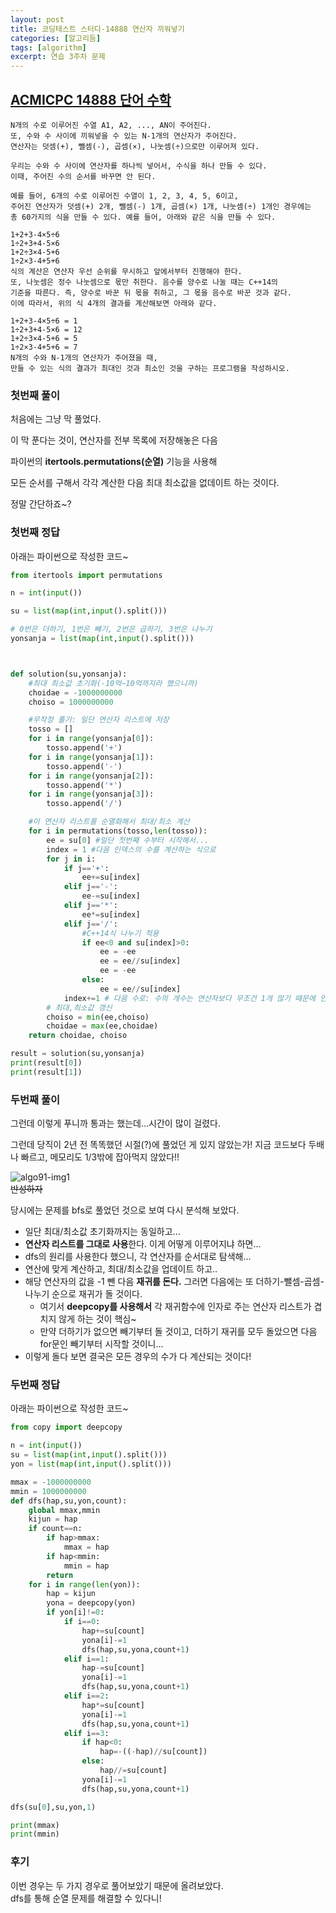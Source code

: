 ```yaml
---
layout: post
title: 코딩테스트 스터디-14888 연산자 끼워넣기
categories: [알고리듬]
tags: [algorithm]
excerpt: 연습 3주차 문제
---
```


## [ACMICPC 14888 단어 수학](https://www.acmicpc.net/problem/14888)

```
N개의 수로 이루어진 수열 A1, A2, ..., AN이 주어진다.  
또, 수와 수 사이에 끼워넣을 수 있는 N-1개의 연산자가 주어진다.  
연산자는 덧셈(+), 뺄셈(-), 곱셈(×), 나눗셈(÷)으로만 이루어져 있다.

우리는 수와 수 사이에 연산자를 하나씩 넣어서, 수식을 하나 만들 수 있다.  
이때, 주어진 수의 순서를 바꾸면 안 된다.

예를 들어, 6개의 수로 이루어진 수열이 1, 2, 3, 4, 5, 6이고,  
주어진 연산자가 덧셈(+) 2개, 뺄셈(-) 1개, 곱셈(×) 1개, 나눗셈(÷) 1개인 경우에는  
총 60가지의 식을 만들 수 있다. 예를 들어, 아래와 같은 식을 만들 수 있다.

1+2+3-4×5÷6
1÷2+3+4-5×6
1+2÷3×4-5+6
1÷2×3-4+5+6
식의 계산은 연산자 우선 순위를 무시하고 앞에서부터 진행해야 한다.  
또, 나눗셈은 정수 나눗셈으로 몫만 취한다. 음수를 양수로 나눌 때는 C++14의  
기준을 따른다. 즉, 양수로 바꾼 뒤 몫을 취하고, 그 몫을 음수로 바꾼 것과 같다.  
이에 따라서, 위의 식 4개의 결과를 계산해보면 아래와 같다.

1+2+3-4×5÷6 = 1
1÷2+3+4-5×6 = 12
1+2÷3×4-5+6 = 5
1÷2×3-4+5+6 = 7
N개의 수와 N-1개의 연산자가 주어졌을 때,  
만들 수 있는 식의 결과가 최대인 것과 최소인 것을 구하는 프로그램을 작성하시오.
```

### 첫번째 풀이

처음에는 그냥 막 풀었다.

이 막 푼다는 것이, 연산자를 전부 목록에 저장해놓은 다음

파이썬의 **itertools.permutations(순열)** 기능을 사용해

모든 순서를 구해서 각각 계산한 다음 최대 최소값을 없데이트 하는 것이다.

정말 간단하죠~?

### 첫번째 정답

아래는 파이썬으로 작성한 코드~

```python
from itertools import permutations

n = int(input())

su = list(map(int,input().split()))

# 0번은 더하기, 1번은 빼기, 2번은 곱하기, 3번은 나누기
yonsanja = list(map(int,input().split()))



def solution(su,yonsanja):
    #최대 최소값 초기화(-10억~10억까지라 했으니까)
    choidae = -1000000000
    choiso = 1000000000

    #무작정 풀기: 일단 연산자 리스트에 저장
    tosso = []
    for i in range(yonsanja[0]):
        tosso.append('+')
    for i in range(yonsanja[1]):
        tosso.append('-')
    for i in range(yonsanja[2]):
        tosso.append('*')
    for i in range(yonsanja[3]):
        tosso.append('/')

    #이 연산자 리스트를 순열화해서 최대/최소 계산
    for i in permutations(tosso,len(tosso)):
        ee = su[0] #일단 첫번째 수부터 시작해서...
        index = 1 #다음 인덱스의 수를 계산하는 식으로
        for j in i:
            if j=='+':
                ee+=su[index]
            elif j=='-':
                ee-=su[index]
            elif j=='*':
                ee*=su[index]
            elif j=='/':
                #C++14식 나누기 적용
                if ee<0 and su[index]>0:
                    ee = -ee
                    ee = ee//su[index]
                    ee = -ee
                else:
                    ee = ee//su[index]
            index+=1 # 다음 수로: 수의 개수는 연산자보다 무조건 1개 많기 때문에 인덱스 오류가 나지 않아
        # 최대,최소값 갱신
        choiso = min(ee,choiso)
        choidae = max(ee,choidae)
    return choidae, choiso

result = solution(su,yonsanja)
print(result[0])
print(result[1])
```

### 두번째 풀이

그런데 이렇게 푸니까 통과는 했는데...시간이 많이 걸렸다.

그런데 당직이 2년 전 똑똑했던 시절(?)에 풀었던 게 있지 않았는가! 지금 코드보다 두배나 빠르고, 메모리도 1/3밖에 잡아먹지 않았다!!

![algo91-img1](/images/posts/algorithm9-1-img1.png)  
~~반성하자~~

당시에는 문제를 bfs로 풀었던 것으로 보여 다시 분석해 보았다.
- 일단 최대/최소값 초기화까지는 동일하고...
- **연산자 리스트를 그대로 사용**한다. 이게 어떻게 이루어지냐 하면...
 - dfs의 원리를 사용한다 했으니, 각 연산자를 순서대로 탐색해...
 - 연산에 맞게 계산하고, 최대/최소값을 업데이트 하고..
 - 해당 연산자의 값을 -1 뺀 다음 **재귀를 돈다.** 그러면 다음에는 또 더하기-뺄셈-곱셈-나누기 순으로 재귀가 돌 것이다.
   - 여기서 **deepcopy를 사용해서** 각 재귀함수에 인자로 주는 연산자 리스트가 겹치지 않게 하는 것이 핵심~
   - 만약 더하기가 없으면 빼기부터 돌 것이고, 더하기 재귀를 모두 돌았으면 다음 for문인 빼기부터 시작할 것이니...
- 이렇게 돌다 보면 결국은 모든 경우의 수가 다 계산되는 것이다!

### 두번째 정답

아래는 파이썬으로 작성한 코드~

```python
from copy import deepcopy

n = int(input())
su = list(map(int,input().split()))
yon = list(map(int,input().split()))

mmax = -1000000000
mmin = 1000000000
def dfs(hap,su,yon,count):
    global mmax,mmin
    kijun = hap
    if count==n:
        if hap>mmax:
            mmax = hap
        if hap<mmin:
            mmin = hap
        return
    for i in range(len(yon)):
        hap = kijun
        yona = deepcopy(yon)
        if yon[i]!=0:
            if i==0:
                hap+=su[count]
                yona[i]-=1
                dfs(hap,su,yona,count+1)
            elif i==1:
                hap-=su[count]
                yona[i]-=1
                dfs(hap,su,yona,count+1)
            elif i==2:
                hap*=su[count]
                yona[i]-=1
                dfs(hap,su,yona,count+1)
            elif i==3:
                if hap<0:
                    hap=-((-hap)//su[count])
                else:
                    hap//=su[count]
                yona[i]-=1
                dfs(hap,su,yona,count+1)

dfs(su[0],su,yon,1)

print(mmax)
print(mmin)
```

### 후기

이번 경우는 두 가지 경우로 풀어보았기 때문에 올려보았다.  
dfs를 통해 순열 문제를 해결할 수 있다니!